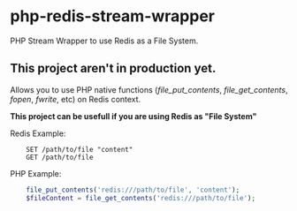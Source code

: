 # php-redis-stream-wrapper
PHP Stream Wrapper to use Redis as a File System.

## This project aren't in production yet. ##

Allows you to use PHP native functions (*file_put_contents*, *file_get_contents*, *fopen*, *fwrite*, etc) on Redis context.

**This project can be usefull if you are using Redis as "File System"**

Redis Example:
```redis
    SET /path/to/file "content"
    GET /path/to/file
```

PHP Example:
```php
    file_put_contents('redis:///path/to/file', 'content');
    $fileContent = file_get_contents('redis:///path/to/file');
```

